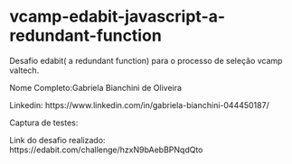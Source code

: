 # vcamp-edabit-javascript-a-redundant-function
<p>Desafio edabit( a redundant function) para o processo de seleção vcamp valtech.</p>
<p>Nome Completo:Gabriela Bianchini de Oliveira</p>
<p>Linkedin:<a> https://www.linkedin.com/in/gabriela-bianchini-044450187/ </a></p>
<p> Captura de testes:</p>
<p>Link do desafio realizado: <a>https://edabit.com/challenge/hzxN9bAebBPNqdQto</a></p>
